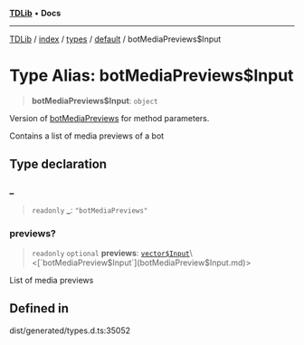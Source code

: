 [**TDLib**](../../../../../../README.md) • **Docs**

***

[TDLib](../../../../../../modules.md) / [index](../../../../../README.md) / [types](../../../README.md) / [default](../README.md) / botMediaPreviews$Input

# Type Alias: botMediaPreviews$Input

> **botMediaPreviews$Input**: `object`

Version of [botMediaPreviews](botMediaPreviews.md) for method parameters.

Contains a list of media previews of a bot

## Type declaration

### \_

> `readonly` **\_**: `"botMediaPreviews"`

### previews?

> `readonly` `optional` **previews**: [`vector$Input`](vector$Input.md)\<[`botMediaPreview$Input`](botMediaPreview$Input.md)\>

List of media previews

## Defined in

dist/generated/types.d.ts:35052
